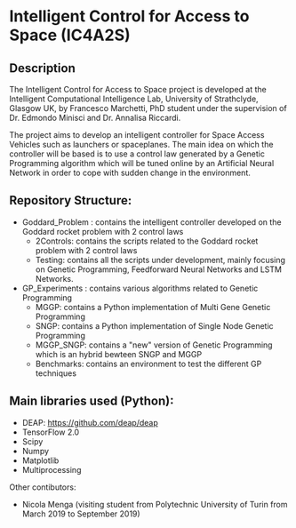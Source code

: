 # Intelligent Control for Access to Space (IC4A2S)


## Description
The Intelligent Control for Access to Space project is developed at the Intelligent Computational Intelligence Lab,
University of Strathclyde, Glasgow UK, by Francesco Marchetti, PhD student under the supervision of Dr. Edmondo Minisci and Dr. Annalisa Riccardi.

The project aims to develop an intelligent controller for Space Access Vehicles such as launchers or spaceplanes.
The main idea on which the controller will be based is to use a control law generated by a Genetic Programming algorithm which will be tuned online by an Artificial Neural Network in order to cope with sudden change in the environment.

## Repository Structure:
* Goddard_Problem : contains the intelligent controller developed on the Goddard rocket problem with 2 control laws
  * 2Controls: contains the scripts related to the Goddard rocket problem with 2 control laws
  * Testing: contains all the scripts under development, mainly focusing on Genetic Programming, Feedforward Neural Networks and LSTM Networks.
* GP_Experiments : contains various algorithms related to Genetic Programming
  * MGGP: contains a Python implementation of Multi Gene Genetic Programming
  * SNGP: contains a Python implementation of Single Node Genetic Programming
  * MGGP_SNGP: contains a "new" version of Genetic Programming which is an hybrid bewteen SNGP and MGGP
  * Benchmarks: contains an environment to test the different GP techniques


## Main libraries used (Python):
* DEAP: https://github.com/deap/deap
* TensorFlow 2.0 
* Scipy
* Numpy
* Matplotlib
* Multiprocessing


Other contibutors:
* Nicola Menga (visiting student from Polytechnic University of Turin from March 2019 to September 2019)



